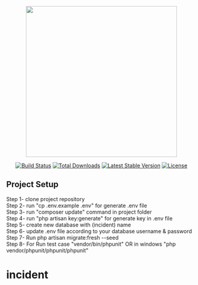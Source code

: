 <p align="center"><a href="https://laravel.com" target="_blank"><img src="https://raw.githubusercontent.com/laravel/art/master/logo-lockup/5%20SVG/2%20CMYK/1%20Full%20Color/laravel-logolockup-cmyk-red.svg" width="400"></a></p>

<p align="center">
<a href="https://travis-ci.org/laravel/framework"><img src="https://travis-ci.org/laravel/framework.svg" alt="Build Status"></a>
<a href="https://packagist.org/packages/laravel/framework"><img src="https://poser.pugx.org/laravel/framework/d/total.svg" alt="Total Downloads"></a>
<a href="https://packagist.org/packages/laravel/framework"><img src="https://poser.pugx.org/laravel/framework/v/stable.svg" alt="Latest Stable Version"></a>
<a href="https://packagist.org/packages/laravel/framework"><img src="https://poser.pugx.org/laravel/framework/license.svg" alt="License"></a>
</p>

## Project Setup

Step 1- clone project repository<br />
Step 2- run "cp .env.example .env" for generate .env file<br />
Step 3- run "composer update" command in project folder<br />
Step 4- run "php artisan key:generate" for generate key in .env file<br />
Step 5- create new database with (incident) name<br />
Step 6- update .env file according to your database username & password<br />
Step 7- Run  php artisan migrate:fresh --seed<br />
Step 8- For Run test case "vendor/bin/phpunit" OR in windows "php vendor/phpunit/phpunit/phpunit"<br />
# incident
